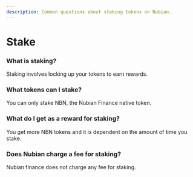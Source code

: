 ```yaml
---
description: Common questions about staking tokens on Nubian.
---
```


# Stake

### What is staking?

Staking involves locking up your tokens to earn rewards.

### What tokens can I stake?

You can only stake NBN, the Nubian Finance native token.

### What do I get as a reward for staking?

You get more NBN tokens and it is dependent on the amount of time you stake.

### Does Nubian charge a fee for staking?

Nubian finance does not charge any fee for staking.








